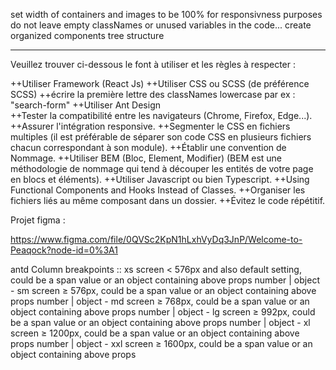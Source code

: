 set width of containers and images to be 100% for responsivness purposes
do not leave empty classNames or unused variables in the code...
create organized components tree structure

---

Veuillez trouver ci-dessous le font à utiliser et les règles à respecter :

++Utiliser Framework (React Js)
++Utiliser CSS ou SCSS (de préférence SCSS)
++écrire la première lettre des classNames lowercase par ex : "search-form"
++Utiliser Ant Design  
++Tester la compatibilité entre les navigateurs (Chrome, Firefox, Edge...).
++Assurer l'intégration responsive.
++Segmenter le CSS en fichiers multiples (il est préférable de séparer son code CSS en plusieurs fichiers chacun correspondant à son module).
++Établir une convention de Nommage.
++Utiliser BEM (Bloc, Element, Modifier) (BEM est une méthodologie de nommage qui tend à découper les entités de votre page en blocs et éléments).
++Utiliser Javascript ou bien Typescript.
++Using Functional Components and Hooks Instead of Classes.
++Organiser les fichiers liés au même composant dans un dossier.
++Évitez le code répétitif.

Projet figma :

https://www.figma.com/file/0QVSc2KpN1hLxhVyDq3JnP/Welcome-to-Peaqock?node-id=0%3A1

antd Column breakpoints ::
xs screen < 576px and also default setting, could be a span value or an object containing above props number | object -
sm screen ≥ 576px, could be a span value or an object containing above props number | object -
md screen ≥ 768px, could be a span value or an object containing above props number | object -
lg screen ≥ 992px, could be a span value or an object containing above props number | object -
xl screen ≥ 1200px, could be a span value or an object containing above props number | object -
xxl screen ≥ 1600px, could be a span value or an object containing above props
